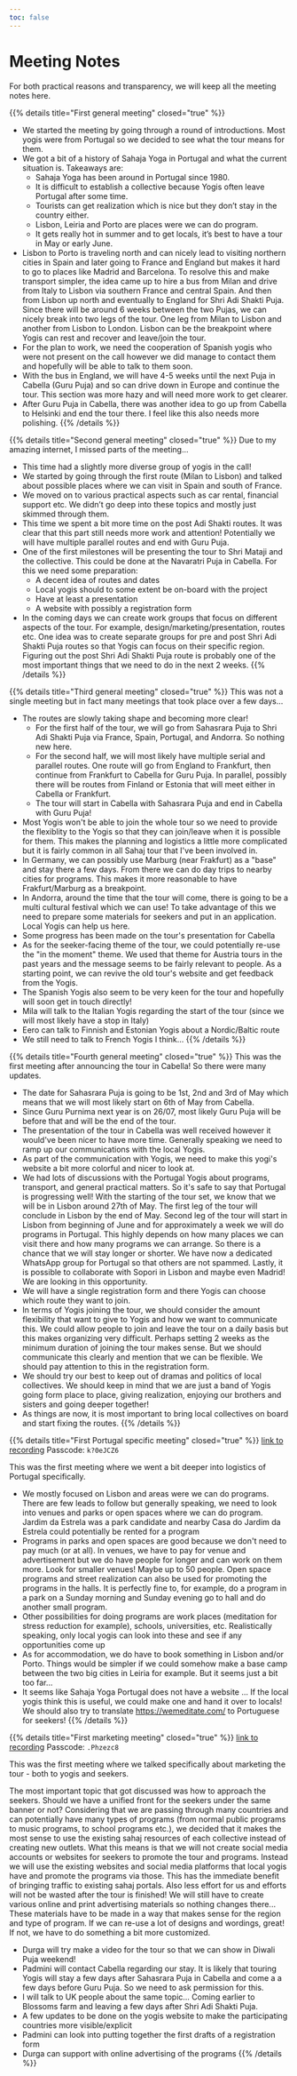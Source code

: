 ```yaml
---
toc: false
---
```


# Meeting Notes

For both practical reasons and transparency, we will keep all the meeting notes here.

{{% details title="First general meeting" closed="true" %}}
- We started the meeting by going through a round of introductions.
  Most yogis were from Portugal so we decided to see what the tour means for them.
- We got a bit of a history of Sahaja Yoga in Portugal and what the
  current situation is. Takeaways are:
  - Sahaja Yoga has been around in Portugal since 1980.
  - It is difficult to establish a collective because Yogis often
    leave Portugal after some time.
  - Tourists can get realization which is nice but they don’t stay in the
    country either.
  - Lisbon, Leiria and Porto are places were we can do program.
  - It gets really hot in summer and to get locals, it’s best to
    have a tour in May or early June.
- Lisbon to Porto is traveling north and can nicely lead to visiting
  northern cities in Spain and later going to France and England but
  makes it hard to go to places like Madrid and Barcelona. To resolve
  this and make transport simpler, the idea came up to hire a bus
  from Milan and drive from Italy to Lisbon via southern France and
  central Spain. And then from Lisbon up north and eventually to England
  for Shri Adi Shakti Puja. Since there will be around 6 weeks between
  the two Pujas, we can nicely break into two legs of the tour. One
  leg from Milan to Lisbon and another from Lisbon to London. Lisbon
  can be the breakpoint where Yogis can rest and recover and leave/join the tour.
- For the plan to work, we need the cooperation of Spanish yogis who were not
  present on the call however we did manage to contact them and hopefully
  will be able to talk to them soon.
- With the bus in England, we will have 4-5 weeks until the next Puja in Cabella
  (Guru Puja) and so can drive down in Europe and continue the tour.
  This section was more hazy and will need more work to get clearer.
- After Guru Puja in Cabella, there was another idea to go up from Cabella to
  Helsinki and end the tour there. I feel like this also needs more polishing.
{{% /details %}}

{{% details title="Second general meeting" closed="true" %}}
Due to my amazing internet, I missed parts of the meeting...

- This time had a slightly more diverse group of yogis in the call!
- We started by going through the first route (Milan to Lisbon)
  and talked about possible places where we can visit in Spain and south of France.
- We moved on to various practical aspects such as car rental,
  financial support etc. We didn’t go deep into these topics and
  mostly just skimmed through them.
- This time we spent a bit more time on the post Adi Shakti routes. It was clear
  that this part still needs more work and attention! Potentially we will have
  multiple parallel routes and end with Guru Puja.
- One of the first milestones will be presenting the tour to Shri Mataji
  and the collective. This could be done at the Navaratri Puja in Cabella.
  For this we need some preparation:
  - A decent idea of routes and dates
  - Local yogis should to some extent be on-board with the project
  - Have at least a presentation
  - A website with possibly a registration form
- In the coming days we can create work groups that focus on different
  aspects of the tour. For example, design/marketing/presentation, routes etc.
  One idea was to create separate groups for pre and post Shri Adi Shakti Puja
  routes so that Yogis can focus on their specific region. Figuring out the
  post Shri Adi Shakti Puja route is probably one of the most important
  things that we need to do in the next 2 weeks.
{{% /details %}}

{{% details title="Third general meeting" closed="true" %}}
This was not a single meeting but in fact many meetings that took
place over a few days...

- The routes are slowly taking shape and becoming more clear!
  - For the first half of the tour, we will go from Sahasrara Puja
    to Shri Adi Shakti Puja via France, Spain, Portugal, and Andorra.
    So nothing new here.
  - For the second half, we will most likely have multiple serial and parallel routes.
    One route will go from England to Frankfurt, then continue from Frankfurt to
    Cabella for Guru Puja. In parallel, possibly there will be routes from
    Finland or Estonia that will meet either in Cabella or Frankfurt.
  - The tour will start in Cabella with Sahasrara Puja and end in Cabella
    with Guru Puja!
- Most Yogis won't be able to join the whole tour so we need to provide the
  flexiblity to the Yogis so that they can join/leave when it is possible for them.
  This makes the planning and logistics a little more complicated but it is fairly
  common in all Sahaj tour that I've been involved in.
- In Germany, we can possibly use Marburg (near Frakfurt) as a "base" and
  stay there a few days. From there we can do day trips to nearby cities for programs.
  This makes it more reasonable to have Frakfurt/Marburg as a breakpoint.
- In Andorra, around the time that the tour will come, there is going to be a multi
  cultural festival which we can use! To take advantage of this we need to prepare
  some materials for seekers and put in an application. Local Yogis can help us here.
- Some progress has been made on the tour's presentation for Cabella
- As for the seeker-facing theme of the tour, we could potentially re-use the
  "in the moment" theme. We used that theme for Austria tours in the past years
  and the message seems to be fairly relevant to people. As a starting point,
  we can revive the old tour's website and get feedback from the Yogis.
- The Spanish Yogis also seem to be very keen for the tour and hopefully
  will soon get in touch directly!
- Mila will talk to the Italian Yogis regarding the start
  of the tour (since we will most likely have a stop in Italy)
- Eero can talk to Finnish and Estonian Yogis about a Nordic/Baltic route
- We still need to talk to French Yogis I think...
{{% /details %}}

{{% details title="Fourth general meeting" closed="true" %}}
This was the first meeting after announcing the tour in Cabella!
So there were many updates.

- The date for Sahasrara Puja is going to be 1st, 2nd and 3rd of May which
  means that we will most likely start on 6th of May from Cabella.
- Since Guru Purnima next year is on 26/07, most likely Guru Puja will be
  before that and will be the end of the tour.
- The presentation of the tour in Cabella was well received however it would've
  been nicer to have more time. Generally speaking we need to ramp up our
  communications with the local Yogis.
- As part of the communication with Yogis, we need to make this yogi's website
  a bit more colorful and nicer to look at.
- We had lots of discussions with the Portugal Yogis about programs, transport,
  and general practical matters. So it's safe to say that Portugal is progressing
  well! With the starting of the tour set, we know that we will be in Lisbon around
  27th of May. The first leg of the tour will conclude in Lisbon by the end of May.
  Second leg of the tour will start in Lisbon from beginning of June and for approximately
  a week we will do programs in Portugal. This highly depends on how many
  places we can visit there and how many programs we can arrange. So there is a
  chance that we will stay longer or shorter. We have now a
  dedicated WhatsApp group for Portugal so that others are not spammed.
  Lastly, it is possible to collaborate with Sopori in Lisbon and maybe even
  Madrid! We are looking in this opportunity.
- We will have a single registration form and there Yogis can choose which
  route they want to join.
- In terms of Yogis joining the tour, we should consider the amount
  flexibility that want to give to Yogis and how we want to communicate this.
  We could allow people to join and leave the tour on a daily basis but this
  makes organizing very difficult. Perhaps setting 2 weeks as the minimum
  duration of joining the tour makes sense. But we should communicate this
  clearly and mention that we can be flexible. We should pay attention to this
  in the registration form.
- We should try our best to keep out of dramas and politics of local collectives.
  We should keep in mind that we are just a band of Yogis going form place to
  place, giving realization, enjoying our brothers and sisters and going deeper
  together!
- As things are now, it is most important to bring local collectives on board
  and start fixing the routes.
{{% /details %}}

{{% details title="First Portugal specific meeting" closed="true" %}}
[link to recording](https://us06web.zoom.us/rec/share/XQ56tZQfvbE22YQ6U18BGv-Vx6T2-ivWR2UOXjZQpuA1L1LjYlYbk-666inIOoS8.A9csvGeK7UJCSB4h)
Passcode: `k?0eJCZ6`

This was the first meeting where we went a bit deeper into logistics of Portugal
specifically.

- We mostly focused on Lisbon and areas were we can do programs.
  There are few leads to follow but generally speaking, we need
  to look into venues and parks or open spaces where we can do program.
  Jardim da Estrela was a park candidate and nearby Casa do Jardim da Estrela
  could potentially be rented for a program
- Programs in parks and open spaces are good because we don't need to pay much
  (or at all). In venues, we have to pay for venue and advertisement but we do
  have people for longer and can work on them more. Look for smaller venues!
  Maybe up to 50 people. Open space programs and street realization can also
  be used for promoting the programs in the halls. It is perfectly fine to,
  for example, do a program in a park on a Sunday morning and Sunday
  evening go to hall and do another small program.  
- Other possibilities for doing programs are work places (meditation for stress
  reduction for example), schools, universities, etc. Realistically speaking,
  only local yogis can look into these and see if any opportunities come up
- As for accommodation, we do have to book something in Lisbon and/or Porto.
  Things would be simpler if we could somehow make a base camp between the
  two big cities in Leiria for example. But it seems just a bit too far...
- It seems like Sahaja Yoga Portugal does not have a website ... If the local
  yogis think this is useful, we could make one and hand it over to locals!
  We should also try to translate https://wemeditate.com/ to Portuguese for
  seekers!
{{% /details %}}

{{% details title="First marketing meeting" closed="true" %}}
[link to recording](https://us06web.zoom.us/rec/share/CIZD6lolinvvTS1m6UAdu5BJ4V6vbpfpyv36Y4t6NPVNJocoa2grxCojuhzgkr65._voRg4IUKsstWqeC)
Passcode: `.Phzezc8`

This was the first meeting where we talked specifically about
marketing the tour - both to yogis and seekers.

The most important topic that got discussed was how to approach the seekers.
Should we have a unified front for the seekers under the same banner or not?
Considering that we are passing through many countries and can potentially
have many types of programs (from normal public programs to music programs,
to school programs etc.), we decided that it makes the most sense to use
the existing sahaj resources of each collective instead of creating new outlets.
What this means is that we will not create social media accounts or websites
for seekers to promote the tour and programs. Instead we will use the existing
websites and social media platforms that local yogis have and promote the programs
via those. This has the immediate benefit of bringing traffic to existing sahaj
portals. Also less effort for us and efforts will not be wasted after the tour
is finished!  We will still have to create various online and print advertising materials
so nothing changes there... These materials have to be made in a way that
makes sense for the region and type of program. If we can re-use a lot of designs
and wordings, great! If not, we have to do something a bit more customized.

- Durga will try make a video for the tour so that we can show in Diwali Puja weekend!
- Padmini will contact Cabella regarding our stay. It is likely that touring Yogis
  will stay a few days after Sahasrara Puja in Cabella and come a a few days before
  Guru Puja. So we need to ask permission for this.
- I will talk to UK people about the same topic... Coming earlier to Blossoms farm
  and leaving a few days after Shri Adi Shakti Puja.
- A few updates to be done on the yogis website to make the participating countries
  more visible/explicit
- Padmini can look into putting together the first drafts of a registration form
- Durga can support with online advertising of the programs
{{% /details %}}
